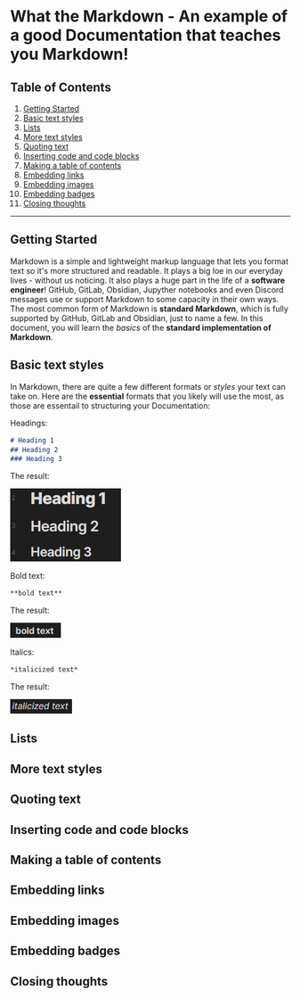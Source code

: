 # What the Markdown - An example of a good Documentation that teaches you Markdown!
## Table of Contents
1. [Getting Started](#getting-started)
2. [Basic text styles](#basic-text-styles)
3. [Lists](#lists)
4. [More text styles](#more-text-styles)
5. [Quoting text](#quoting-text)
6. [Inserting code and code blocks](#inserting-code-and-code-blocks)
7. [Making a table of contents](#making-a-table-of-contents)
8. [Embedding links](#embedding-links)
9. [Embedding images](#embedding-images)
10. [Embedding badges](#embedding-badges)
11. [Closing thoughts](#closing-thoughts)
---
## Getting Started
Markdown is a simple and lightweight markup language that lets you format text so it's more structured and readable. It plays a big loe in our everyday lives - without us noticing. It also plays a huge part in the life of a **software engineer**! GitHub, GitLab, Obsidian, Jupyther notebooks and even Discord messages use or support Markdown to some capacity in their own ways. The most common form of Markdown is **standard Markdown**, which is fully supported by GitHub, GitLab and Obsidian, just to name a few. In this document, you will learn the *basics* of the **standard implementation of Markdown**.
## Basic text styles
In Markdown, there are quite a few different formats or *styles* your text can take on. Here are the **essential** formats that you likely will use the most, as those are essentail to structuring your Documentation:

Headings:
```Markdown
# Heading 1
## Heading 2
### Heading 3
```
The result:

![headings](https://github.com/TheSkyler-Dev/What-the-Markdown/blob/main/Doc/Img/Headings.png)

Bold text:
```Markdown
**bold text**
```
The result:

![Bold text](https://github.com/TheSkyler-Dev/What-the-Markdown/blob/main/Doc/Img/Bold.png)

Italics:
```Markdown
*italicized text*
```
The result:

![Italics](https://github.com/TheSkyler-Dev/What-the-Markdown/blob/main/Doc/Img/Italics.png)

## Lists
## More text styles
## Quoting text
## Inserting code and code blocks
## Making a table of contents
## Embedding links
## Embedding images
## Embedding badges
## Closing thoughts
